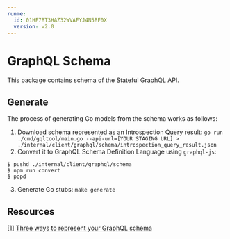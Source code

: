 ```yaml
---
runme:
  id: 01HF7BT3HAZ32WVAFYJ4N5BF0X
  version: v2.0
---
```


# GraphQL Schema

This package contains schema of the Stateful GraphQL API.

## Generate

The process of generating Go models from the schema works as follows:

1. Download schema represented as an Introspection Query result: `go run ./cmd/gqltool/main.go --api-url=[YOUR STAGING URL] > ./internal/client/graphql/schema/introspection_query_result.json`
2. Convert it to GraphQL Schema Definition Language using `graphql-js`:

``` {"id":"01HF7BT3HAZ32WVAFYJ2BX02JW"}
$ pushd ./internal/client/graphql/schema
$ npm run convert
$ popd
```

3. Generate Go stubs: `make generate`

## Resources

[1] [Three ways to represent your GraphQL schema](https://www.apollographql.com/blog/backend/schema-design/three-ways-to-represent-your-graphql-schema/)

